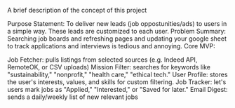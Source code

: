 A brief description of the concept of this project

Purpose Statement: To deliver new leads (job oppostunities/ads) to users in a simple way. These leads are customized to each user. Problem Summary: Searching job boards and refreshing pages and updating your google sheet to track applications and interviews is tedious and annoying. Core MVP:

Job Fetcher: pulls listings from selected sources (e.g. Indeed API, RemoteOK, or CSV uploads)
Mission Filter: searches for keywords like "sustainability," "nonprofit," "health care," "ethical tech."
User Profile: stores the user's interests, values, and skills for custom filtering.
Job Tracker: let's users mark jobs as "Applied," "Interested," or "Saved for later."
Email Digest: sends a daily/weekly list of new relevant jobs
